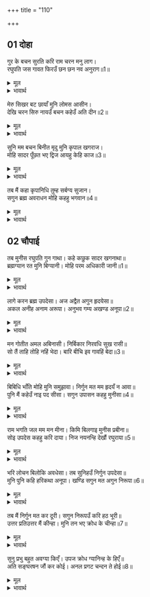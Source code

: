 +++
title = "110"

+++


## 01 दोहा
गुर के बचन सुरति करि राम चरन मनु लाग।  
रघुपति जस गावत फिरउँ छन छन नव अनुराग॥1॥  

<details><summary>मूल</summary>

गुर के बचन सुरति करि राम चरन मनु लाग।  
रघुपति जस गावत फिरउँ छन छन नव अनुराग॥1॥  
</details>

<details><summary>भावार्थ</summary>

गुरुजी के वचनों का स्मरण करके मेरा मन श्री रामजी के चरणों में लग गया। मैं क्षण-क्षण नया-नया प्रेम प्राप्त करता हुआ श्री रघुनाथजी का यश गाता फिरता था॥1॥  
</details>

मेरु सिखर बट छायाँ मुनि लोमस आसीन।  
देखि चरन सिरु नायउँ बचन कहेउँ अति दीन॥2॥  

<details><summary>मूल</summary>

मेरु सिखर बट छायाँ मुनि लोमस आसीन।  
देखि चरन सिरु नायउँ बचन कहेउँ अति दीन॥2॥  
</details>

<details><summary>भावार्थ</summary>

सुमेरु पर्वत के शिखर पर बड की छाया में लोमश मुनि बैठे थे। उन्हें देखकर मैन्ने उनके चरणों में सिर नवाया और अत्यन्त दीन वचन कहे॥2॥  
</details>

सुनि मम बचन बिनीत मृदु मुनि कृपाल खगराज।  
मोहि सादर पूँछत भए द्विज आयहु केहि काज॥3॥  

<details><summary>मूल</summary>

सुनि मम बचन बिनीत मृदु मुनि कृपाल खगराज।  
मोहि सादर पूँछत भए द्विज आयहु केहि काज॥3॥  
</details>

<details><summary>भावार्थ</summary>

हे पक्षीराज! मेरे अत्यन्त नम्र और कोमल वचन सुनकर कृपालु मुनि मुझसे आदर के साथ पूछने लगे- हे ब्राह्मण! आप किस कार्य से यहाँ आए हैं॥3॥  
</details>

तब मैं कहा कृपानिधि तुम्ह सर्बग्य सुजान।  
सगुन ब्रह्म अवराधन मोहि कहहु भगवान॥4॥  

<details><summary>मूल</summary>

तब मैं कहा कृपानिधि तुम्ह सर्बग्य सुजान।  
सगुन ब्रह्म अवराधन मोहि कहहु भगवान॥4॥  
</details>

<details><summary>भावार्थ</summary>

तब मैन्ने कहा- हे कृपा निधि! आप सर्वज्ञ हैं और सुजान हैं। हे भगवान्‌ मुझे सगुण ब्रह्म की आराधना (की प्रक्रिया) कहिए। 110 (घ)॥  
</details>




## 02 चौपाई
तब मुनीस रघुपति गुन गाथा। कहे कछुक सादर खगनाथा॥  
ब्रह्मग्यान रत मुनि बिग्यानी। मोहि परम अधिकारी जानी॥1॥  

<details><summary>मूल</summary>

तब मुनीस रघुपति गुन गाथा। कहे कछुक सादर खगनाथा॥  
ब्रह्मग्यान रत मुनि बिग्यानी। मोहि परम अधिकारी जानी॥1॥  
</details>

<details><summary>भावार्थ</summary>

तब हे पक्षीराज! मुनीश्वर ने श्री रघुनाथजी के गुणों की कुछ कथाएँ आदर सहित कहीं। फिर वे ब्रह्मज्ञान परायण विज्ञानवान्‌ मुनि मुझे परम अधिकारी जानकर-॥1॥  
</details>

लागे करन ब्रह्म उपदेसा। अज अद्वैत अगुन हृदयेसा॥  
अकल अनीह अनाम अरूपा। अनुभव गम्य अखण्ड अनूपा॥2॥  

<details><summary>मूल</summary>

लागे करन ब्रह्म उपदेसा। अज अद्वैत अगुन हृदयेसा॥  
अकल अनीह अनाम अरूपा। अनुभव गम्य अखण्ड अनूपा॥2॥  
</details>

<details><summary>भावार्थ</summary>

ब्रह्म का उपदेश करने लगे कि वह अजन्मा है, अद्वैत है, निर्गुण है और हृदय का स्वामी (अन्तर्यामी) है। उसे कोई बुद्धि के द्वारा माप नहीं सकता, वह इच्छारहित, नामरहित, रूपरहित, अनुभव से जानने योग्य, अखण्ड और उपमारहित है॥2॥  
</details>

मन गोतीत अमल अबिनासी। निर्बिकार निरवधि सुख रासी॥  
सो तैं ताहि तोहि नहिं भेदा। बारि बीचि इव गावहिं बेदा॥3॥  

<details><summary>मूल</summary>

मन गोतीत अमल अबिनासी। निर्बिकार निरवधि सुख रासी॥  
सो तैं ताहि तोहि नहिं भेदा। बारि बीचि इव गावहिं बेदा॥3॥  
</details>

<details><summary>भावार्थ</summary>

वह मन और इन्द्रियों से परे, निर्मल, विनाशरहित, निर्विकार, सीमारहित और सुख की राशि है। वेद ऐसा गाते हैं कि वही तू है, (तत्वमसि), जल और जल की लहर की भाँति उसमें और तुझमें कोई भेद नहीं है॥3॥  
</details>

बिबिधि भाँति मोहि मुनि समुझावा। निर्गुन मत मम हृदयँ न आवा॥  
पुनि मैं कहेउँ नाइ पद सीसा। सगुन उपासन कहहु मुनीसा॥4॥  

<details><summary>मूल</summary>

बिबिधि भाँति मोहि मुनि समुझावा। निर्गुन मत मम हृदयँ न आवा॥  
पुनि मैं कहेउँ नाइ पद सीसा। सगुन उपासन कहहु मुनीसा॥4॥  
</details>

<details><summary>भावार्थ</summary>

मुनि ने मुझे अनेकों प्रकार से समझाया, पर निर्गुण मत मेरे हृदय में नहीं बैठा। मैन्ने फिर मुनि के चरणों में सिर नवाकर कहा- हे मुनीश्वर! मुझे सगुण ब्रह्म की उपासना कहिए॥4॥  
</details>

राम भगति जल मम मन मीना। किमि बिलगाइ मुनीस प्रबीना॥  
सोइ उपदेस कहहु करि दाया। निज नयनन्हि देखौं रघुराया॥5॥  

<details><summary>मूल</summary>

राम भगति जल मम मन मीना। किमि बिलगाइ मुनीस प्रबीना॥  
सोइ उपदेस कहहु करि दाया। निज नयनन्हि देखौं रघुराया॥5॥  
</details>

<details><summary>भावार्थ</summary>

मेरा मन रामभक्ति रूपी जल में मछली हो रहा है (उसी में रम रहा है)। हे चतुर मुनीश्वर ऐसी दशा में वह उससे अलग कैसे हो सकता है? आप दया करके मुझे वही उपदेश (उपाय) कहिए जिससे मैं श्री रघुनाथजी को अपनी आँखों से देख सकूँ॥5॥  
</details>

भरि लोचन बिलोकि अवधेसा। तब सुनिहउँ निर्गुन उपदेसा॥  
मुनि पुनि कहि हरिकथा अनूपा। खण्डि सगुन मत अगुन निरूपा॥6॥  

<details><summary>मूल</summary>

भरि लोचन बिलोकि अवधेसा। तब सुनिहउँ निर्गुन उपदेसा॥  
मुनि पुनि कहि हरिकथा अनूपा। खण्डि सगुन मत अगुन निरूपा॥6॥  
</details>

<details><summary>भावार्थ</summary>

(पहले) नेत्र भरकर श्री अयोध्यानाथ को देखकर, तब निर्गुण का उपदेश सुनूँगा। मुनि ने फिर अनुपम हरिकथा कहकर, सगुण मत का खण्डन करके निर्गुण का निरूपण किया॥6॥  
</details>

तब मैं निर्गुन मत कर दूरी। सगुन निरूपउँ करि हठ भूरी॥  
उत्तर प्रतिउत्तर मैं कीन्हा। मुनि तन भए क्रोध के चीन्हा॥7॥  

<details><summary>मूल</summary>

तब मैं निर्गुन मत कर दूरी। सगुन निरूपउँ करि हठ भूरी॥  
उत्तर प्रतिउत्तर मैं कीन्हा। मुनि तन भए क्रोध के चीन्हा॥7॥  
</details>

<details><summary>भावार्थ</summary>

तब मैं निर्गुण मत को हटाकर (काटकर) बहुत हठ करके सगुण का निरूपण करने लगा। मैन्ने उत्तर-प्रत्युत्तर किया, इससे मुनि के शरीर में क्रोध के चिह्न उत्पन्न हो गए॥7॥  
</details>

सुनु प्रभु बहुत अवग्या किएँ। उपज क्रोध ग्यानिन्ह के हिएँ॥  
अति सङ्घरषन जौं कर कोई। अनल प्रगट चन्दन ते होई॥8॥  

<details><summary>मूल</summary>

सुनु प्रभु बहुत अवग्या किएँ। उपज क्रोध ग्यानिन्ह के हिएँ॥  
अति सङ्घरषन जौं कर कोई। अनल प्रगट चन्दन ते होई॥8॥  
</details>

<details><summary>भावार्थ</summary>

हे प्रभो! सुनिए, बहुत अपमान करने पर ज्ञानी के भी हृदय में क्रोध उत्पन्न हो जाता है। यदि कोई चन्दन की लकडी को बहुत अधिक रगडे, तो उससे भी अग्नि प्रकट हो जाएगी॥8॥  
</details>

